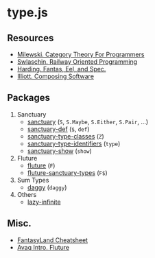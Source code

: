# type.js

## Resources

* [Milewski. Category Theory For Programmers](https://bartoszmilewski.com/2014/10/28/category-theory-for-programmers-the-preface/)
* [Swlaschin. Railway Oriented Programming](https://fsharpforfunandprofit.com/rop/)
* [Harding. Fantas, Eel, and Spec.](http://www.tomharding.me/fantasy-land/)
* [Illiott. Composing Software](https://medium.com/javascript-scene/composing-software-the-book-f31c77fc3ddc)

## Packages

1. Sanctuary
   * [sanctuary](https://github.com/sanctuary-js/sanctuary) (`S`, `S.Maybe`, `S.Either`, `S.Pair`, ...)
   * [sanctuary-def](https://github.com/sanctuary-js/sanctuary-def) (`$`, `def`)
   * [sanctuary-type-classes](https://github.com/sanctuary-js/sanctuary-type-classes) (`Z`)
   * [sanctuary-type-identifiers](https://github.com/sanctuary-js/sanctuary-type-identifiers) (`type`)
   * [sanctuary-show](https://github.com/sanctuary-js/sanctuary-show) (`show`)
2. Fluture
   * [fluture](https://github.com/fluture-js/Fluture) (`F`)
   * [fluture-sanctuary-types](https://github.com/fluture-js/fluture-sanctuary-types) (`F$`)
3. Sum Types
   * [daggy](https://github.com/fantasyland/daggy) (`daggy`)
4. Others
   * [lazy-infinite](https://github.com/francisrstokes/Lazy-Infinite-List)

## Misc.

* [FantasyLand Cheatsheet](https://delapouite.com/ramblings/fantasy-land-cheat-sheet.html)
* [Avaq Intro. Fluture](https://dev.to/avaq/fluture-a-functional-alternative-to-promises-21b)
